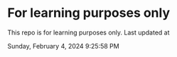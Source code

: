 # For learning purposes only
This repo is for learning purposes only.
Last updated at

Sunday, February 4, 2024 9:25:58 PM

